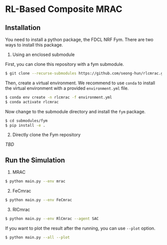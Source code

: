 # RL-Based Composite MRAC

## Installation

You need to install a python package, the FDCL NRF Fym.
There are two ways to install this package.

1. Using an enclosed submodule

First, you can clone this repository with a fym submodule.
```bash
$ git clone --recurse-submodules https://github.com/seong-hun/rlcmrac.git
```
Then, create a virtual environment.
We recommend to use `conda` to install the virtual environment with a provided `environment.yml` file.
```bash
$ conda env create -n rlcmrac -f environment.yml
$ conda activate rlcmrac
```
Now change to the submodule directory and install the `fym` package.
```bash
$ cd submodules/fym
$ pip install -e .
```

2. Directly clone the Fym repository

*TBD*


## Run the Simulation

1. MRAC

```bash
$ python main.py --env mrac
```

2. FeCmrac

```bash
$ python main.py --env FeCmrac
```

3. RlCmrac

```bash
$ python main.py --env RlCmrac --agent SAC
```

If you want to plot the result after the running, you can use `--plot` option.
```bash
$ python main.py --all --plot
```
